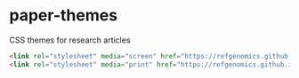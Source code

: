 # paper-themes

CSS themes for research articles

```html
<link rel="stylesheet" media="screen" href="https://refgenomics.github.io/paper-themes/paper-now/screen.css">
<link rel="stylesheet" media="print" href="https://refgenomics.github.io/paper-themes/paper-now/print.css">
```
